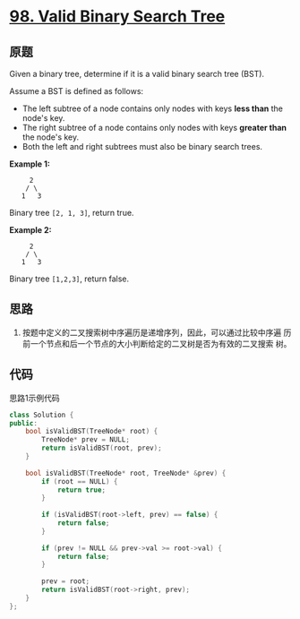 [98. Valid Binary Search Tree](https://leetcode.com/problems/validate-binary-search-tree/)
==============================

原题
----

Given a binary tree, determine if it is a valid binary search tree (BST).

Assume a BST is defined as follows:

* The left subtree of a node contains only nodes with keys **less than** the node's key.
* The right subtree of a node contains only nodes with keys **greater than** the node's key.
* Both the left and right subtrees must also be binary search trees.

**Example 1:**

```
     2
	/ \
   1   3
```

Binary tree `[2, 1, 3]`, return true.

**Example 2:**

```
     2
	/ \
   1   3
```

Binary tree `[1,2,3]`, return false.

思路
----

1. 按题中定义的二叉搜索树中序遍历是递增序列，因此，可以通过比较中序遍
   历前一个节点和后一个节点的大小判断给定的二叉树是否为有效的二叉搜索
   树。
   
代码
----

思路1示例代码
```c++
class Solution {
public:
	bool isValidBST(TreeNode* root) {
		TreeNode* prev = NULL;
		return isValidBST(root, prev);
	}
	
	bool isValidBST(TreeNode* root, TreeNode* &prev) {
		if (root == NULL) {
			return true;
		}
		
		if (isValidBST(root->left, prev) == false) {
			return false;
		}
		
		if (prev != NULL && prev->val >= root->val) {
			return false;
		}
		
		prev = root;
		return isValidBST(root->right, prev);
	}
};
```
